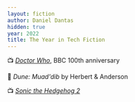 ```yaml
---
layout: fiction
author: Daniel Dantas
hidden: true
year: 2022
title: The Year in Tech Fiction
---
```


📺 [_Doctor Who_](https://en.wikipedia.org/wiki/Doctor_Who_specials_(2022)), BBC 100th anniversary <!-- 1/13/2025 -->

📔 _Dune: Muad'dib_ by Herbert & Anderson <!-- 12/8/2024 -->

📺 [_Sonic the Hedgehog 2_](https://en.wikipedia.org/wiki/Sonic_the_Hedgehog_2_(film)) <!-- 12/4/2024 -->

